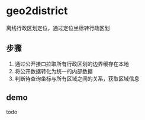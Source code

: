 # geo2district

离线行政区划定位，通过定位坐标转行政区划

## 步骤

1. 通过公开接口拉取所有行政区划的边界缓存在本地
2. 将公开数据转化为统一的内部数据
3. 判断待查询坐标与所有区域之间的关系，获取区域信息

## demo

todo
